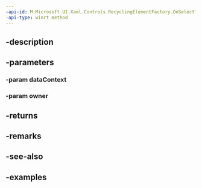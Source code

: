 ```yaml
---
-api-id: M:Microsoft.UI.Xaml.Controls.RecyclingElementFactory.OnSelectTemplateKeyCore(System.Object,Windows.UI.Xaml.UIElement)
-api-type: winrt method
---
```


## -description

## -parameters

### -param dataContext

### -param owner

## -returns

## -remarks

## -see-also

## -examples

